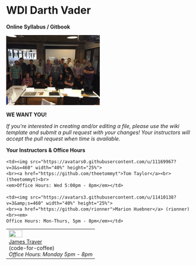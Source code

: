 # WDI Darth Vader
**Online Syllabus / Gitbook**

<img src="vader_group.jpg" style="width: 50%; height: 50%;" alt="WDI Vader">

**WE WANT YOU!**

*If you're interested in creating and/or editing a file, please use the wiki template and submit a pull request with your changes! Your instructors will accept the pull request when time is available.*

**Your Instructors & Office Hours**

<table>
  <tr>
    <td><img src="https://avatars2.githubusercontent.com/u/1757078?v=3&amp;s=460" width="40%" height="25%">
    <br><a href="https://github.com/code-for-coffee">James Traver</a> <br>(code-for-coffee)<br>
    <em>Office Hours: Monday 5pm - 8pm</em></td>

    <td><img src="https://avatars0.githubusercontent.com/u/11169967?v=3&s=460" width="40%" height="25%">
    <br><a href="https://github.com/theetommyt">Tom Taylor</a><br> (theetommyt)<br>
    <em>Office Hours: Wed 5:00pm - 8pm</em></td>

    <td><img src="https://avatars3.githubusercontent.com/u/11410138?v=3&amp;s=460" width="40%" height="25%">
    <br><a href="https://github.com/rionner">Marion Huebner</a> (rionner)<br><em>
    Office Hours: Mon-Thurs, 5pm - 8pm</em></td>
  </tr>
</table>

